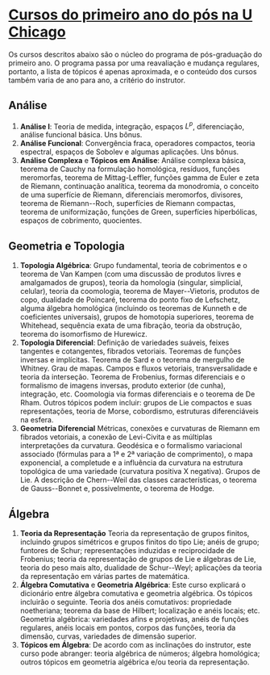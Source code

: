 
# [Cursos do primeiro ano do pós na U Chicago](https://mathematics.uchicago.edu/graduate/mathematics-phd-program/graduate-student-resources/first-year-courses/)

Os cursos descritos abaixo são o núcleo do programa de pós-graduação do primeiro ano. O programa passa por uma reavaliação e mudança regulares, portanto, a lista de tópicos é apenas aproximada, e o conteúdo dos cursos também varia de ano para ano, a critério do instrutor.

## Análise
1. **Análise I**:
Teoria de medida, integração, espaços $L^p$, diferenciação, análise funcional básica.
Uns bônus.
2. **Análise Funcional**:
Convergência fraca, operadores compactos, teoria espectral, espaços de Sobolev e algumas aplicações. 
Uns bônus.
3. **Análise Complexa** e **Tópicos em Análise**:
Análise complexa básica, teorema de Cauchy na formulação homológica, resíduos, funções meromorfas, teorema de Mittag-Leffler, funções gamma de Euler e zeta de Riemann, continuação analítica, teorema da monodromia, o conceito de uma superfície de Riemann, diferenciais meromorfos, divisores, teorema de Riemann--Roch, superfícies de Riemann compactas, teorema de uniformização, funções de Green, superfícies hiperbólicas, espaços de cobrimento, quocientes.

## Geometria e Topologia
1. **Topologia Algébrica**:
Grupo fundamental, teoria de cobrimentos e o teorema de Van Kampen (com uma discussão de produtos livres e amalgamados de grupos), teoria da homologia (singular, simplicial, celular), teoria da coomologia, teorema de Mayer--Vietoris, produtos de copo, dualidade de Poincaré, teorema do ponto fixo de Lefschetz, alguma álgebra homológica (incluindo os teoremas de Kunneth e de coeficientes universais), grupos de homotopia superiores, teorema de Whitehead, sequência exata de uma fibração, teoria da obstrução, teorema do isomorfismo de Hurewicz.
2. **Topologia Diferencial**:
Definição de variedades suáveis, feixes tangentes e cotangentes, fibrados vetoriais. Teoremas de funções inversas e implícitas. Teorema de Sard e o teorema de mergulho de Whitney. Grau de mapas. Campos e fluxos vetoriais, transversalidade e teoria da interseção. Teorema de Frobenius, formas diferenciais e o formalismo de imagens inversas, produto exterior (de cunha), integração, etc. Coomologia via formas diferenciais e o teorema de De Rham. Outros tópicos podem incluir: grupos de Lie compactos e suas representações, teoria de Morse, cobordismo, estruturas diferenciáveis na esfera.
3. **Geometria Diferencial**
Métricas, conexões e curvaturas de Riemann em fibrados vetoriais, a conexão de Levi-Civita e as múltiplas interpretações da curvatura. Geodésica e o formalismo variacional associado (fórmulas para a 1ª e 2ª variação de comprimento), o mapa exponencial, a completude e a influência da curvatura na estrutura topológica de uma variedade (curvatura positiva X negativa). Grupos de Lie. A descrição de Chern--Weil das classes características, o teorema de Gauss--Bonnet e, possivelmente, o teorema de Hodge.

## Álgebra
1. **Teoria da Representação**
Teoria da representação de grupos finitos, incluindo grupos simétricos e grupos finitos do tipo Lie; anéis de grupo; funtores de Schur; representações induzidas e reciprocidade de Frobenius; teoria da representação de grupos de Lie e álgebras de Lie, teoria do peso mais alto, dualidade de Schur--Weyl; aplicações da teoria da representação em várias partes de matemática.
2. **Álgebra Comutativa** e **Geometria Algébrica**:
Este curso explicará o dicionário entre álgebra comutativa e geometria algébrica. Os tópicos incluirão o seguinte. Teoria dos anéis comutativos: propriedade noetheriana; teorema da base de Hilbert; localização e anéis locais; etc. Geometria algébrica: variedades afins e projetivas, anéis de funções regulares, anéis locais em pontos, corpos das funções, teoria da dimensão, curvas, variedades de dimensão superior.
3. **Tópicos em Álgebra**:
De acordo com as inclinações do instrutor, este curso pode abranger: teoria algébrica de números; álgebra homológica; outros tópicos em geometria algébrica e/ou teoria da representação.

